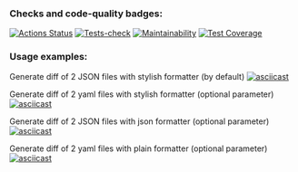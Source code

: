 ### Checks and code-quality badges:
[![Actions Status](https://github.com/sergeiwerty/php-project-lvl2/workflows/hexlet-check/badge.svg)](https://github.com/sergeiwerty/php-project-lvl2/actions)
[![Tests-check](https://github.com/sergeiwerty/php-project-lvl2/actions/workflows/tests-check.yml/badge.svg)](https://github.com/sergeiwerty/php-project-lvl2/actions/workflows/tests-check.yml)
[![Maintainability](https://api.codeclimate.com/v1/badges/87293415a0cc744ec173/maintainability)](https://codeclimate.com/github/sergeiwerty/php-project-lvl2/maintainability)
[![Test Coverage](https://api.codeclimate.com/v1/badges/87293415a0cc744ec173/test_coverage)](https://codeclimate.com/github/sergeiwerty/php-project-lvl2/test_coverage)

### Usage examples:

Generate diff of 2 JSON files with stylish formatter (by default)
[![asciicast](https://asciinema.org/a/4BZ008RnZDxxNdwPmgQYKRfeb.svg)](https://asciinema.org/a/4BZ008RnZDxxNdwPmgQYKRfeb)

Generate diff of 2 yaml files with stylish formatter (optional parameter)
[![asciicast](https://asciinema.org/a/Lr0aCemFldZRCxidFzNWkolGP.svg)](https://asciinema.org/a/Lr0aCemFldZRCxidFzNWkolGP)

Generate diff of 2 JSON files with json formatter (optional parameter)
[![asciicast](https://asciinema.org/a/ezdHbzosfToZLQ36sJuNC1uAh.svg)](https://asciinema.org/a/ezdHbzosfToZLQ36sJuNC1uAh)

Generate diff of 2 yaml files with plain formatter (optional parameter)
[![asciicast](https://asciinema.org/a/cq6EZOxd2UZNmBQQRg2gksy0j.svg)](https://asciinema.org/a/cq6EZOxd2UZNmBQQRg2gksy0j)
